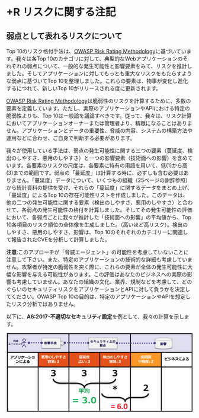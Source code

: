 # +R リスクに関する注記

## 弱点として表れるリスクについて
Top 10のリスク格付手法は、[OWASP Risk Rating Methodology](https://www.owasp.org/index.php/OWASP_Risk_Rating_Methodology)に基づいています。我々は各Top 10のカテゴリに対して、典型的なWebアプリケーションのそれぞれの弱点について、一般的な発生可能性と影響要素をみて、リスクを推計しました。そしてアプリケーションに対してもっとも重大なリスクをもたらすような弱点に基づいてTop 10を整理しました。これらの要素は、物事が変化し進化するにつれて、新しいTop 10がリリースされる度に更新されます。

[OWASP Risk Rating Methodology](https://www.owasp.org/index.php/OWASP_Risk_Rating_Methodology)は脆弱性のリスクを計算するために、多数の要素を定義しています。ただし、実際のアプリケーションやAPIにおける特定の脆弱性よりも、Top 10は一般論を議論すべきです。従って、我々は、リスク計算においてアプリケーションオーナーまたは管理者より、精緻になることはありません。アプリケーションとデータの重要性、脅威の内容、システムの構築方法や運用などに合わせ、ご自身で判断する必要があります。

我々が使用している手法は、弱点の発生可能性に関する三つの要素（蔓延度、検出のしやすさ、悪用のしやすさ）と一つの影響要素（技術面への影響）を含めています。各要素のリスクの尺度は、各要素に特有の用語を用いて、低(1)から高(3)までの範囲です。弱点の「蔓延度」は計算する時に、必ずしも含む必要はありません。「蔓延度」データについて、いくつもの組織（25ページの謝辞参照）から統計資料の提供を受け、それらの「蔓延度」に関するデータをまとめ上げ、「蔓延度」によるTop 10の存在可能性リストを作成しました。このデータは、他の二つの発生可能性に関する要素（検出のしやすさ、悪用のしやすさ）と合わせて、各弱点の発生可能性の格付を計算しました。そしてその発生可能性の評価において、各弱点ごとに我々が推計した「技術面への影響」の平均値から、Top 10各項目のリスク順位の全体像を生成しました。（高いほど高リスク）。検出のしやすさ、悪用のしやすさ、影響は、Top 10のそれぞれのカテゴリーに関連して報告されたCVEを分析して計算しました。

**注意**:このアプローチが「脅威エージェント」の可能性を考慮していないことに注意して下さい。また、特定のアプリケーションの技術的な詳細も考慮していません。攻撃者が特定の脆弱性を突く際に、これらの要素が全体の発生可能性に大幅な影響を与える可能性があります。この評価はあなたのビジネスへの実際の影響も考慮していません。あなたの組織の文化、業界、規制などを考慮して、どのぐらいのセキュリティリスクをアプリケーションとAPIに対して負うかを決定してください。OWASP Top 10の目的は、特定のアプリケーションやAPIを想定したリスク分析ではありません。

以下に、**A6:2017-不適切なセキュリティ設定**を例として、我々の計算を示します。

![Risk Calculation for A6:2017-Security Misconfiguration](images/0xc0-risk-explanation.png)
